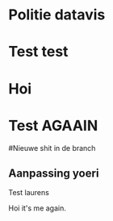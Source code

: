 # Politie datavis


# Test test
# Hoi

# Test AGAAIN

#Nieuwe shit in de branch

## Aanpassing yoeri

Test laurens

Hoi it's me again.
